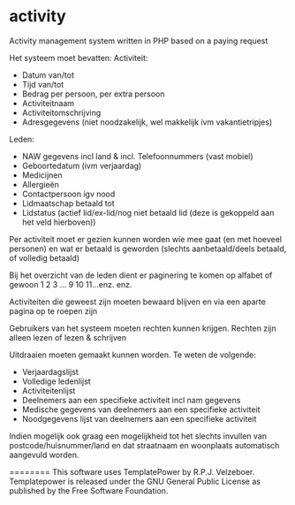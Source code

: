 activity
========

Activity management system written in PHP based on a paying request

Het systeem moet bevatten:
Activiteit:
* Datum van/tot
* Tijd van/tot
* Bedrag per persoon, per extra persoon
* Activiteitnaam
* Activiteitomschrijving
* Adresgegevens (niet noodzakelijk, wel makkelijk ivm vakantietripjes)

Leden:
* NAW gegevens incl land & incl. Telefoonnummers (vast mobiel)
* Geboortedatum (ivm verjaardag)
* Medicijnen
* Allergieën
* Contactpersoon igv nood
* Lidmaatschap betaald tot
* Lidstatus (actief lid/ex-lid/nog niet betaald lid (deze is gekoppeld aan het veld hierboven))

Per activiteit moet er gezien kunnen worden wie mee gaat (en met hoeveel personen) en wat er betaald is geworden (slechts aanbetaald/deels betaald, of volledig betaald)

Bij het overzicht van de leden dient er paginering te komen op alfabet of gewoon 1 2 3 ... 9 10 11...enz. enz.

Activiteiten die geweest zijn moeten bewaard blijven en via een aparte pagina op te roepen zijn

Gebruikers van het systeem moeten rechten kunnen krijgen. Rechten zijn alleen lezen of lezen & schrijven

Uitdraaien moeten gemaakt kunnen worden. Te weten de volgende:
* Verjaardagslijst
* Volledige ledenlijst
* Activiteitenlijst
* Deelnemers aan een specifieke activiteit incl nam gegevens
* Medische gegevens van deelnemers aan een specifieke activiteit
* Noodgegevens lijst van deelnemers aan een specifieke activiteit

Indien mogelijk ook graag een mogelijkheid tot het slechts invullen van postcode/huisnummer/land en dat straatnaam en woonplaats automatisch aangevuld worden.

========
This software uses TemplatePower by R.P.J. Velzeboer. Templatepower is released under the GNU General Public License as published by the Free Software Foundation. 